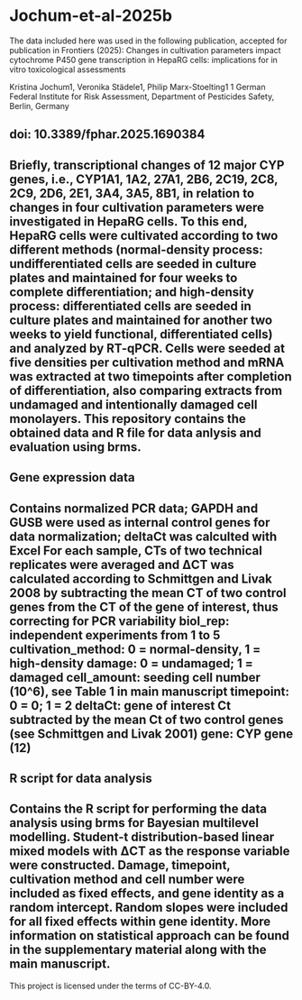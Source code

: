 # Jochum-et-al-2025b

The data included here was used in the following publication, accepted for publication in Frontiers (2025):
Changes in cultivation parameters impact cytochrome P450 gene transcription in HepaRG cells: implications for in vitro toxicological assessments

Kristina Jochum1, Veronika Städele1, Philip Marx-Stoelting1
1 German Federal Institute for Risk Assessment, Department of Pesticides Safety, Berlin, Germany

doi: 10.3389/fphar.2025.1690384
---------------------------------------------------------------------------------------
Briefly, transcriptional changes of 12 major CYP genes, i.e., CYP1A1, 1A2, 27A1, 2B6, 2C19, 2C8, 2C9, 2D6, 2E1, 3A4, 3A5, 8B1, in relation to changes in four cultivation parameters were investigated in HepaRG cells. To this end, HepaRG cells were cultivated according to two different methods (normal-density process: undifferentiated cells are seeded in culture plates and maintained for four weeks to complete differentiation; and high-density process: differentiated cells are seeded in culture plates and maintained for another two weeks to yield functional, differentiated cells) and analyzed by RT-qPCR. Cells were seeded at five densities per cultivation method and mRNA was extracted at two timepoints after completion of differentiation, also comparing extracts from undamaged and intentionally damaged cell monolayers.
This repository contains the obtained data and R file for data anlysis and evaluation using brms.
---------------------------------------------------------------------------------------
## Gene expression data
Contains normalized PCR data; GAPDH and GUSB were used as internal control genes for data normalization; deltaCt was calculted with Excel
For each sample, CTs of two technical replicates were averaged and ΔCT was calculated according to Schmittgen and Livak 2008 by subtracting the mean CT of two control genes from the CT of the gene of interest, thus correcting for PCR variability
biol_rep: independent experiments from 1 to 5
cultivation_method: 0 = normal-density, 1 = high-density
damage: 0 = undamaged; 1 = damaged
cell_amount: seeding cell number (10^6), see Table 1 in main manuscript
timepoint: 0 = 0; 1 = 2
deltaCt:  gene of interest Ct subtracted by the mean Ct of two control genes (see Schmittgen and Livak 2001)
gene: CYP gene (12)
---------------------------------------------------------------------------------------
## R script for data analysis
Contains the R script for performing the data analysis using brms for Bayesian multilevel modelling. 
Student-t distribution-based linear mixed models with ΔCT as the response variable were constructed. Damage, timepoint, cultivation method and cell number were included as fixed effects, and gene identity as a random intercept. Random slopes were included for all fixed effects within gene identity.
More information on statistical approach can be found in the supplementary material along with the main manuscript.
---------------------------------------------------------------------------------------
This project is licensed under the terms of CC-BY-4.0.

